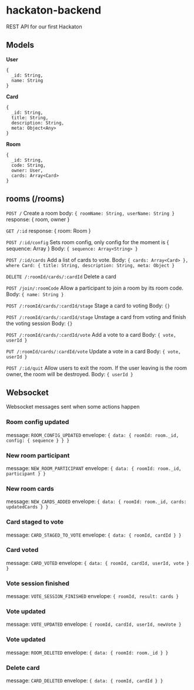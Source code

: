 # hackaton-backend

REST API for our first Hackaton

## Models

**User**

```
{
  _id: String,
  name: String
}
```

**Card**

```
{
  _id: String,
  title: String,
  description: String,
  meta: Object<Any>
}
```

**Room**

```
{
  _id: String,
  code: String,
  owner: User,
  cards: Array<Card>
}
```

## rooms (/rooms)

`POST /`
Create a room
body: `{ roomName: String, userName: String }`
response: { room, owner }

`GET /:id`
response: { room: Room }

`POST /:id/config`
Sets room config, only config for the moment is { sequence: Array<String> }
Body: `{ sequence: Array<String> }`

`POST /:id/cards`
Add a list of cards to vote.
Body: `{ cards: Array<Card> }, where Card: { title: String, description: String, meta: Object }`

`DELETE /:roomId/cards/:cardId`
Delete a card

`POST /join/:roomCode`
Allow a participant to join a room by its room code.
Body: `{ name: String }`

`POST /:roomId/cards/:cardId/stage`
Stage a card to voting
Body: `{}`

`POST /:roomId/cards/:cardId/stage`
Unstage a card from voting and finish the voting session
Body: `{}`

`POST /:roomId/cards/:cardId/vote`
Add a vote to a card
Body: `{ vote, userId }`

`PUT /:roomId/cards/:cardId/vote`
Update a vote in a card
Body: `{ vote, userId }`

`POST /:id/quit`
Allow users to exit the room. If the user leaving is the room owner, the room will be destroyed.
Body: `{ userId }`

## Websocket

Websocket messages sent when some actions happen

### Room config updated

message: `ROOM_CONFIG_UPDATED`
envelope: `{ data: { roomId: room._id, config: { sequence } } }`

### New room participant

message: `NEW_ROOM_PARTICIPANT`
envelope: `{ data: { roomId: room._id, participant } }`

### New room cards

message: `NEW_CARDS_ADDED`
envelope: `{ data: { roomId: room._id, cards: updatedCards } }`

### Card staged to vote

message: `CARD_STAGED_TO_VOTE`
envelope: `{ data: { roomId, cardId } }`

### Card voted

message: `CARD_VOTED`
envelope: `{ data: { roomId, cardId, userId, vote } }`

### Vote session finished

message: `VOTE_SESSION_FINISHED`
envelope: `{ roomId, result: cards }`

### Vote updated

message: `VOTE_UPDATED`
envelope: `{ roomId, cardId, userId, newVote }`

### Vote updated

message: `ROOM_DELETED`
envelope: `{ data: { roomId: room._id } }`

### Delete card

message: `CARD_DELETED`
envelope: `{ data: { roomId, cardId } }`

```

```
